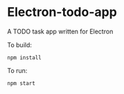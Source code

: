 # Electron-todo-app

A TODO task app written for Electron

To build:
```
npm install
```

To run:
```
npm start
```